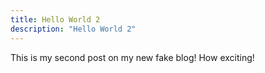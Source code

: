 ```yaml
---
title: Hello World 2
description: "Hello World 2"
---
```


This is my second post on my new fake blog! How exciting!
